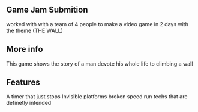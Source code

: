 ## Game Jam Submition 
worked with with a team of 4 people to make a video game in 2 days with the theme (THE WALL)

## More info
This game shows the story of a man devote his whole life to climbing a wall

## Features
A timer that just stops 
Invisible platforms
broken speed run techs that are definetly intended 

